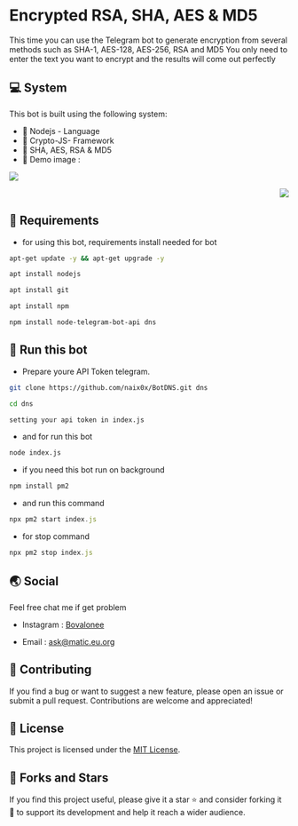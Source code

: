 # Encrypted RSA, SHA, AES & MD5

This time you can use the Telegram bot to generate encryption from several methods such as SHA-1, AES-128, AES-256, RSA and MD5 You only need to enter the text you want to encrypt and the results will come out perfectly

## 💻 System

This bot is built using the following system:

- 🚀 Nodejs - Language 
- 🤖 Crypto-JS- Framework
- 📨 SHA, AES, RSA & MD5
- 🗿 Demo image :

<p align="left">
  <img src="ghhu" />
</p>

<p align="right">
  <img src="jpg" />
</p>


## 🦖 Requirements 

- for using this bot, requirements install needed for bot
```bash
apt-get update -y && apt-get upgrade -y
```

```bash
apt install nodejs
```

```bash
apt install git
```

```bash
apt install npm
```

```bash
npm install node-telegram-bot-api dns
```

## 🚀 Run this bot

- Prepare youre API Token telegram.

```bash
git clone https://github.com/naix0x/BotDNS.git dns
```

```bash
cd dns
```

```bash
setting your api token in index.js 
```

- and for run this bot
```bash
node index.js
```

- if you need this bot run on background
```javascript
npm install pm2
```
- and run this command
```javascript
npx pm2 start index.js
```
- for stop command
```javascript
npx pm2 stop index.js
```

## 🌏 Social

Feel free chat me if get problem

- Instagram : [Bovalonee](https://instagram.com/bovalonee)

- Email : ask@matic.eu.org

## 🤝 Contributing

If you find a bug or want to suggest a new feature, please open an issue or submit a pull request. Contributions are welcome and appreciated!

## 📝 License

This project is licensed under the [MIT License](https://github.com/naix0x/BotDNS/blob/main/LICENSE).

## 👥 Forks and Stars

If you find this project useful, please give it a star ⭐ and consider forking it 🍴 to support its development and help it reach a wider audience.
